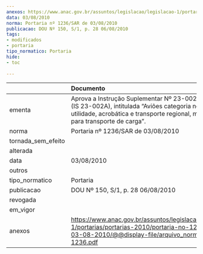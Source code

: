 ```yaml
---
anexos: https://www.anac.gov.br/assuntos/legislacao/legislacao-1/portarias/portarias-2010/portaria-no-1236-sar-de-03-08-2010/@@display-file/arquivo_norma/PA2010-1236.pdf
data: 03/08/2010
norma: Portaria nº 1236/SAR de 03/08/2010
publicacao: DOU Nº 150, S/1, p. 28 06/08/2010
tags:
- modificados
- portaria
tipo_normatico: Portaria
hide: 
- toc 
 
---
```


|                    | Documento                                                                                                                                                                                  |
|:-------------------|:-------------------------------------------------------------------------------------------------------------------------------------------------------------------------------------------|
| ementa             | Aprova a Instrução Suplementar Nº 23-002, Revisão A (IS 23-002A), intitulada “Aviões categoria normal, utilidade, acrobática e transporte regional, modificados para transporte de carga”. |
| norma              | Portaria nº 1236/SAR de 03/08/2010                                                                                                                                                         |
| tornada_sem_efeito |                                                                                                                                                                                            |
| alterada           |                                                                                                                                                                                            |
| data               | 03/08/2010                                                                                                                                                                                 |
| outros             |                                                                                                                                                                                            |
| tipo_normatico     | Portaria                                                                                                                                                                                   |
| publicacao         | DOU Nº 150, S/1, p. 28 06/08/2010                                                                                                                                                          |
| revogada           |                                                                                                                                                                                            |
| em_vigor           |                                                                                                                                                                                            |
| anexos             | https://www.anac.gov.br/assuntos/legislacao/legislacao-1/portarias/portarias-2010/portaria-no-1236-sar-de-03-08-2010/@@display-file/arquivo_norma/PA2010-1236.pdf                          |
